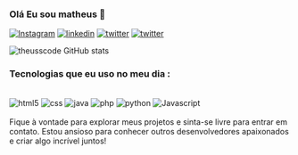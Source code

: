 
### Olá Eu sou matheus 👋

[![Instagram](https://img.shields.io/badge/Instagram-E4405F?style=for-the-badge&logo=instagram&logoColor=white)](https://instagram.com/mtts_sc?igshid=ZDc4ODBmNjlmNQ==)
[![linkedin](https://img.shields.io/badge/LinkedIn-0077B5?style=for-the-badge&logo=linkedin&logoColor=white)](https://linkedin.com/in/matheus-costa-8996531a9)
[![twitter](https://img.shields.io/badge/Twitter-1DA1F2?style=for-the-badge&logo=twitter&logoColor=white)](https://twitter.com/theusscosta19)
[![twitter](https://img.shields.io/badge/Twitch-9146FF?style=for-the-badge&logo=twitch&logoColor=white)](https://Twitch.tv/theuss_cs)


![theusscode  GitHub stats](https://github-readme-stats.vercel.app/api?username=theusscode&show_icons=true&theme=dracula)

### Tecnologias que eu uso no meu dia :
<div style="display: inline_block"><br/>

<img alingn="center" alt="html5" src="https://img.shields.io/badge/HTML5-E34F26?style=for-the-badge&logo=html5&logoColor=white">
<img alingn="center" alt="css" src="https://img.shields.io/badge/CSS3-1572B6?style=for-the-badge&logo=css3&logoColor=white">
<img alingn="center" alt="java" src="https://img.shields.io/badge/Java-ED8B00?style=for-the-badge&logo=openjdk&logoColor=white">
<img alingn="center" alt="php" src="https://img.shields.io/badge/PHP-777BB4?style=for-the-badge&logo=php&logoColor=white">
<img alingn="center" alt="python" src="https://img.shields.io/badge/Python-3776AB?style=for-the-badge&logo=python&logoColor=white">
<img alingn="center" alt="Javascript" src="https://img.shields.io/badge/JavaScript-F7DF1E?style=for-the-badge&logo=javascript&logoColor=black">


</div></br>
Fique à vontade para explorar meus projetos e sinta-se livre para entrar em contato. Estou ansioso para conhecer outros desenvolvedores apaixonados e criar algo incrível juntos!
